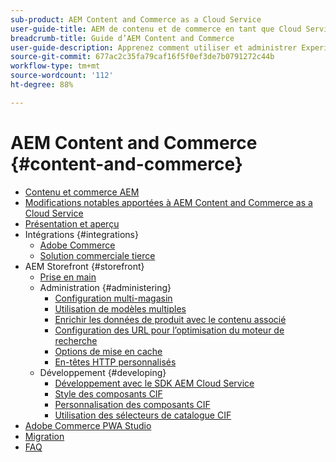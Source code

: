 ```yaml
---
sub-product: AEM Content and Commerce as a Cloud Service
user-guide-title: AEM de contenu et de commerce en tant que Cloud Service
breadcrumb-title: Guide d’AEM Content and Commerce
user-guide-description: Apprenez comment utiliser et administrer Experience Manager Content and Commerce as a Cloud Service.
source-git-commit: 677ac2c35fa79caf16f5f0ef3de7b0791272c44b
workflow-type: tm+mt
source-wordcount: '112'
ht-degree: 88%

---
```



# AEM Content and Commerce {#content-and-commerce}

+ [Contenu et commerce AEM](/help/commerce-cloud/home.md)
+ [Modifications notables apportées à AEM Content and Commerce as a Cloud Service](changes.md)
+ [Présentation et aperçu](introduction.md)
+ Intégrations {#integrations}
   + [Adobe Commerce](integrating/magento.md)
   + [Solution commerciale tierce](integrating/third-party.md)
+ AEM Storefront {#storefront}
   + [Prise en main](getting-started.md)
   + Administration {#administering}
      + [Configuration multi-magasin](configuring/multi-store-setup.md)
      + [Utilisation de modèles multiples](configuring/multi-template-usage.md)
      + [Enrichir les données de produit avec le contenu associé](configuring/enrich-product-associated-content.md)
      + [Configuration des URL pour l’optimisation du moteur de recherche](configuring/advanced-url-configuration.md)
      + [Options de mise en cache](configuring/caching.md)
      + [En-têtes HTTP personnalisés](/help/commerce-cloud/configuring/custom-http-headers.md)
   + Développement {#developing}
      + [Développement avec le SDK AEM Cloud Service](develop.md)
      + [Style des composants CIF](customizing/style-cif-component.md)
      + [Personnalisation des composants CIF](customizing/customize-cif-components.md)
      + [Utilisation des sélecteurs de catalogue CIF](customizing/use-cif-pickers.md)
+ [Adobe Commerce PWA Studio](/help/commerce-cloud/pwa-studio/getting-started.md)
+ [Migration](migration.md)
+ [FAQ](faq.md)
